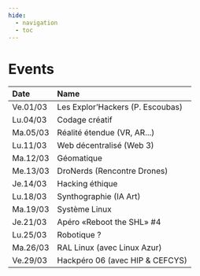 ```yaml
---
hide:
  - navigation
  - toc
---
```


# Events

| Date     | Name                             |
|:-------- |:-------------------------------- |
| Ve.01/03 | Les Explor’Hackers (P. Escoubas) |
| Lu.04/03 | Codage créatif                   |
| Ma.05/03 | Réalité étendue (VR, AR...)      |
| Lu.11/03 | Web décentralisé (Web 3)         |
| Ma.12/03 | Géomatique                       |
| Me.13/03 | DroNerds (Rencontre Drones)      |
| Je.14/03 | Hacking éthique                  |
| Lu.18/03 | Synthographie (IA Art)           |
| Ma.19/03 | Système Linux                    |
| Je.21/03 | Apéro «Reboot the SHL» #4        |
| Lu.25/03 | Robotique ?                      |
| Ma.26/03 | RAL Linux (avec Linux Azur)      |
| Ve.29/03 | Hackpéro 06 (avec HIP & CEFCYS)  |
